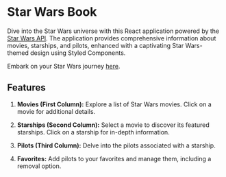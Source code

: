# Star Wars Book

Dive into the Star Wars universe with this React application powered by the
[Star Wars API](https://swapi.constructor-learning.com/). The application
provides comprehensive information about movies, starships, and pilots, enhanced
with a captivating Star Wars-themed design using Styled Components.

Embark on your Star Wars journey
[here](https://chingt.github.io/Star-Wars-Book/).

## Features

1. **Movies (First Column):** Explore a list of Star Wars movies. Click on a
   movie for additional details.

2. **Starships (Second Column):** Select a movie to discover its featured
   starships. Click on a starship for in-depth information.

3. **Pilots (Third Column):** Delve into the pilots associated with a starship.

4. **Favorites:** Add pilots to your favorites and manage them, including a
   removal option.
